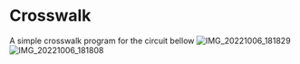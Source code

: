 # Crosswalk

A simple crosswalk program for the circuit bellow
![IMG_20221006_181829](https://user-images.githubusercontent.com/55847228/194382610-b4a4e7ac-0e6f-4e62-99c2-5ae96180277d.jpg)
![IMG_20221006_181808](https://user-images.githubusercontent.com/55847228/194382619-9affbf7b-224e-46a5-a92f-12fcc4ac5297.jpg)
